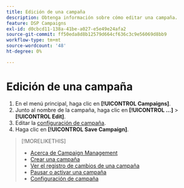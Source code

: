 ```yaml
---
title: Edición de una campaña
description: Obtenga información sobre cómo editar una campaña.
feature: DSP Campaigns
exl-id: d0cbcd11-138a-41be-a027-e5e49e24afa2
source-git-commit: ff50eda8d8b12579d664cf636c3c9e56069d8bb9
workflow-type: tm+mt
source-wordcount: '48'
ht-degree: 0%

---
```


# Edición de una campaña

1. En el menú principal, haga clic en **[!UICONTROL Campaigns]**.
1. Junto al nombre de la campaña, haga clic en **[!UICONTROL ...]** > **[!UICONTROL Edit]**.
1. Editar la [configuración de campaña](campaign-settings.md).
1. Haga clic en **[!UICONTROL Save Campaign]**.

>[!MORELIKETHIS]
>
>* [Acerca de Campaign Management](campaign-about.md)
>* [Crear una campaña](campaign-create.md)
>* [Ver el registro de cambios de una campaña](campaign-change-log.md)
>* [Pausar o activar una campaña](campaign-pause-activate.md)
>* [Configuración de campaña](campaign-settings.md)

